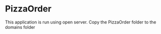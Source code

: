 # PizzaOrder
This application is run using open server. Copy the PizzaOrder folder to the domains folder
